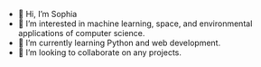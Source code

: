 - 👋 Hi, I’m Sophia
- 👀 I’m interested in machine learning, space, and environmental applications of computer science.
- 🌱 I’m currently learning Python and web development.
- 💞️ I’m looking to collaborate on any projects. 


<!---
sophtbow/sophtbow is a ✨ special ✨ repository because its `README.md` (this file) appears on your GitHub profile.
You can click the Preview link to take a look at your changes.
--->

